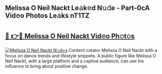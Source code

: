 ## Melissa O Neil Nackt Le𝚊k𝚎d N𝚞𝚍e - Part-0cA Vid𝚎o Photos Le𝚊ks nT1TZ

# <h2><a href="http://fb9q43c.evod.top/?m=Melissa+O+Neil+Nackt">🔗 👉🔴 Melissa O Neil Nackt Vid𝚎o Ph𝚘t𝚘s</a></h2>

[![Melissa O Neil Nackt N𝚞d𝚎s](https://i.imgur.com/8V9OHl7.gif)](http://fb9q43c.evod.top/?m=Melissa+O+Neil+Nackt)
Content creator Melissa O Neil Nackt with a focus on dance trends and lifestyle snippets. A public figure like Melissa O Neil Nackt, with a large platform and a captive audience, can use his influence to bring about positive change. 
